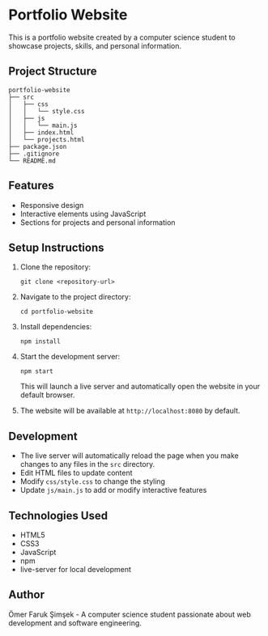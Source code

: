 # Portfolio Website

This is a portfolio website created by a computer science student to showcase projects, skills, and personal information.

## Project Structure

```
portfolio-website
├── src
│   ├── css
│   │   └── style.css
│   ├── js
│   │   └── main.js
│   ├── index.html
│   └── projects.html
├── package.json
├── .gitignore
└── README.md
```

## Features

- Responsive design
- Interactive elements using JavaScript
- Sections for projects and personal information

## Setup Instructions

1. Clone the repository:
   ```
   git clone <repository-url>
   ```
2. Navigate to the project directory:
   ```
   cd portfolio-website
   ```
3. Install dependencies:
   ```
   npm install
   ```
4. Start the development server:
   ```
   npm start
   ```
   This will launch a live server and automatically open the website in your default browser.

5. The website will be available at `http://localhost:8080` by default.

## Development

- The live server will automatically reload the page when you make changes to any files in the `src` directory.
- Edit HTML files to update content
- Modify `css/style.css` to change the styling
- Update `js/main.js` to add or modify interactive features

## Technologies Used

- HTML5
- CSS3
- JavaScript
- npm
- live-server for local development

## Author

Ömer Faruk Şimşek - A computer science student passionate about web development and software engineering.
